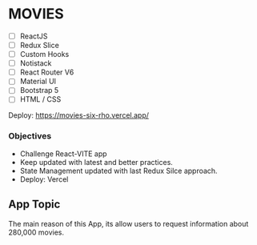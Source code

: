 # MOVIES

- [ ] ReactJS
- [ ] Redux Slice
- [ ] Custom Hooks
- [ ] Notistack
- [ ] React Router V6
- [ ] Material UI
- [ ] Bootstrap 5
- [ ] HTML / CSS

Deploy: https://movies-six-rho.vercel.app/

### Objectives

- Challenge React-VITE app
- Keep updated with latest and better practices.
- State Management updated with last Redux Silce approach.
- Deploy: Vercel

## App Topic

The main reason of this App, its allow users to request information about 280,000 movies.
